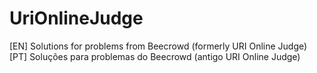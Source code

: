 # UriOnlineJudge
[EN] Solutions for problems from Beecrowd (formerly URI Online Judge)
[PT] Soluções para problemas do Beecrowd (antigo URI Online Judge)
